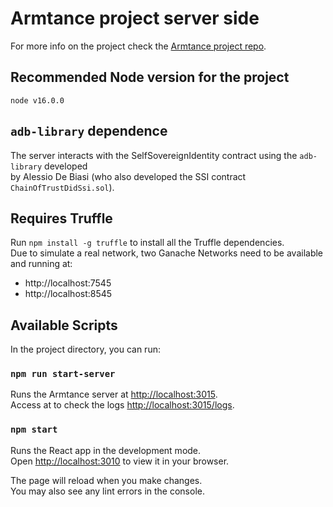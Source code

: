 # Armtance project server side

For more info on the project check the [Armtance project repo](https://github.com/RaffaBux/Armtance).

## Recommended Node version for the project

`node v16.0.0`

## `adb-library` dependence

The server interacts with the SelfSovereignIdentity contract using the `adb-library` developed </br>
by Alessio De Biasi (who also developed the SSI contract `ChainOfTrustDidSsi.sol`).

## Requires Truffle

Run `npm install -g truffle` to install all the Truffle dependencies. </br>
Due to simulate a real network, two Ganache Networks need to be available and running at:
* http://localhost:7545
* http://localhost:8545

## Available Scripts

In the project directory, you can run:

### `npm run start-server`

Runs the Armtance server at [http://localhost:3015](http://localhost:3015). </br>
Access at to check the logs [http://localhost:3015/logs](http://localhost:3015/logs).

### `npm start`

Runs the React app in the development mode. </br>
Open [http://localhost:3010](http://localhost:3010) to view it in your browser. </br>

The page will reload when you make changes. </br>
You may also see any lint errors in the console.
